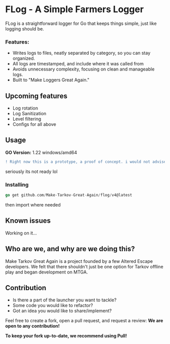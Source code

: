 # FLog - A Simple Farmers Logger


FLog is a straightforward logger for Go that keeps things simple, just like logging should be.

### Features:
- Writes logs to files, neatly separated by category, so you can stay organized.
- All logs are timestamped, and include where it was called from 
- Avoids unnecessary complexity, focusing on clean and manageable logs.
- Built to "Make Loggers Great Again."

## Upcoming features
- Log rotation
- Log Sanitization
- Level filtering
- Configs for all above


## Usage

**GO Version:** 1.22 windows/amd64

```diff
! Right now this is a prototype, a proof of concept. i would not advise using this in production!
```
seriously its not ready lol

### Installing

```go
go get github.com/Make-Tarkov-Great-Again/flog/v4@latest
```
then import where needed


## Known issues

Working on it...

## Who are we, and why are we doing this?

Make Tarkov Great Again is a project founded by a few Altered Escape developers. We felt that there shouldn't just be one option for Tarkov offline play and began development on MTGA.


## Contribution

- Is there a part of the launcher you want to tackle?
- Some code you would like to refactor?
- Got an idea you would like to share/implement?

Feel free to create a fork, open a pull request, and request a review: **We are open to any contribution!**

**To keep your fork up-to-date, we recommend using Pull!**
